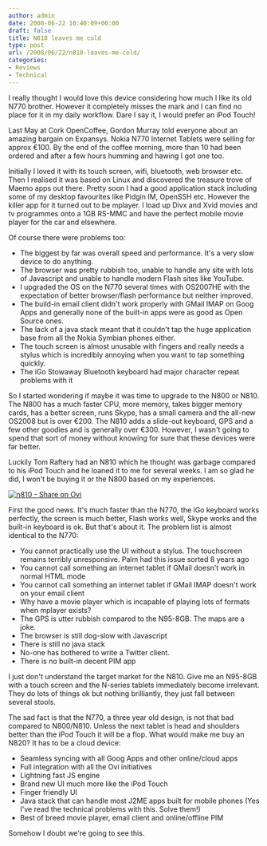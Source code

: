 ```yaml
---
author: admin
date: 2008-06-22 10:40:09+00:00
draft: false
title: N810 leaves me cold
type: post
url: /2008/06/22/n810-leaves-me-cold/
categories:
- Reviews
- Technical
---
```


I really thought I would love this device considering how much I like its old N770 brother. However it completely misses the mark and I can find no place for it in my daily workflow. Dare I say it, I would prefer an iPod Touch!

Last May at Cork OpenCoffee, Gordon Murray told everyone about an amazing bargain on Expansys. Nokia N770 Internet Tablets were selling for approx €100. By the end of the coffee morning, more than 10 had been ordered and after a few hours humming and hawing I got one too.

Initially I loved it with its touch screen, wifi, bluetooth, web browser etc. Then I realised it was based on Linux and discovered the treasure trove of Maemo apps out there. Pretty soon I had a good application stack including some of my desktop favourites like Pidgin IM, OpenSSH etc. However the killer app for it turned out to be mplayer. I load up Divx and Xvid movies and tv programmes onto a 1GB RS-MMC and have the perfect mobile movie player for the car and elsewhere.

Of course there were problems too:



* The biggest by far was overall speed and performance. It's a very slow device to do anything.
* The browser was pretty rubbish too, unable to handle any site with lots of Javascript and unable to handle modern Flash sites like YouTube.
* I upgraded the OS on the N770 several times with OS2007HE with the expectation of better browser/flash performance but neither improved.
* The build-in email client didn't work properly with GMail IMAP on Goog Apps and generally none of the built-in apps were as good as Open Source ones.
* The lack of a java stack meant that it couldn't tap the huge application base from all the Nokia Symbian phones either.
* The touch screen is almost unusable with fingers and really needs a stylus which is incredibly annoying when you want to tap something quickly.
* The iGo Stowaway Bluetooth keyboard had major character repeat problems with it

So I started wondering if maybe it was time to upgrade to the N800 or N810. The N800 has a much faster CPU, more memory, takes bigger memory cards, has a better screen, runs Skype, has a small camera and the all-new OS2008 but is over €200. The N810 adds a slide-out keyboard, GPS and a few other goodies and is generally over €300. However, I wasn't going to spend that sort of money without knowing for sure that these devices were far better.

Luckily Tom Raftery had an N810 which he thought was garbage compared to his iPod Touch and he loaned it to me for several weeks. I am so glad he did, I won't be buying it or the N800 based on my experiences.


[![n810 - Share on Ovi](http://media.share.ovi.com/m1/medium/0255/213f944c00074085b878bf73c5291817.jpg)
](http://share.ovi.com/media/conor.public/conor.10225)


First the good news. It's much faster than the N770, the iGo keyboard works perfectly, the screen is much better, Flash works well, Skype works and the built-in keyboard is ok. But that's about it. The problem list is almost identical to the N770:



* You cannot practically use the UI without a stylus. The touchscreen remains terribly unresponsive. Palm had this issue sorted 8 years ago
* You cannot call something an internet tablet if GMail doesn't work in normal HTML mode
* You cannot call something an internet tablet if GMail IMAP doesn't work on your email client
* Why have a movie player which is incapable of playing lots of formats when mplayer exists?
* The GPS is utter rubbish compared to the N95-8GB. The maps are a joke.
* The browser is still dog-slow with Javascript
* There is still no java stack
* No-one has bothered to write a Twitter client.
* There is no built-in decent PIM app

I just don't understand the target market for the N810. Give me an N95-8GB with a touch screen and the N-series tablets immediately become irrelevant. They do lots of things ok but nothing brilliantly, they just fall between several stools.

The sad fact is that the N770, a three year old design, is not that bad compared to N800/N810. Unless the next tablet is head and shoulders better than the iPod Touch it will be a flop. What would make me buy an N820? It has to be a cloud device:

* Seamless syncing with all Goog Apps and other online/cloud apps
* Full integration with all the Ovi initiatives
* Lightning fast JS engine
* Brand new UI much more like the iPod Touch
* Finger friendly UI
* Java stack that can handle most J2ME apps built for mobile phones (Yes I've read the technical problems with this. Solve them!)
* Best of breed movie player, email client and online/offline PIM

Somehow I doubt we're going to see this.
